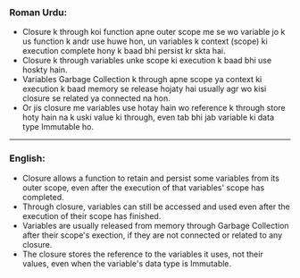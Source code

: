 ### Roman Urdu:

- Closure k through koi function apne outer scope me se wo variable jo k us function k andr use huwe hon, un variables k context (scope) ki execution complete hony k baad bhi persist kr skta hai. 
- Closure k through variables unke scope ki execution k baad bhi use hoskty hain. 
- Variables Garbage Collection k through apne scope ya context ki execution k baad memory se release hojaty hai usually agr wo kisi closure se related ya connected na hon.
- Or jis closure me variables use hotay hain wo reference k through store hoty hain na k uski value ki through, even tab bhi jab variable ki data type Immutable ho.

---

### English:

- Closure allows a function to retain and persist some variables from its outer scope, even after the execution of that variables' scope has completed.
- Through closure, variables can still be accessed and used even after the execution of their scope has finished.
- Variables are usually released from memory through Garbage Collection after their scope's exection, if they are not connected or related to any closure.
- The closure stores the reference to the variables it uses, not their values, even when the variable's data type is Immutable.
